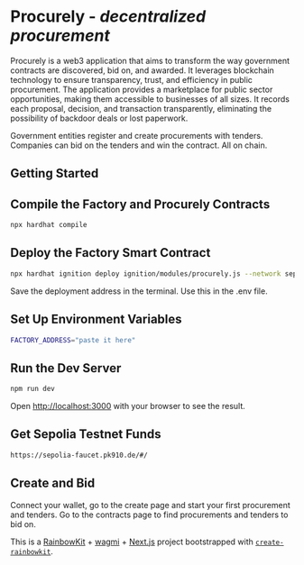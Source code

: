 # Procurely - *decentralized procurement*
Procurely is a web3 application that aims to transform the way government contracts are discovered, bid on, and awarded. It leverages blockchain technology to ensure transparency, trust, and efficiency in public procurement. The application provides a marketplace for public sector opportunities, making them accessible to businesses of all sizes. It records each proposal, decision, and transaction transparently, eliminating the possibility of backdoor deals or lost paperwork. 

Government entities register and create procurements with tenders. Companies can bid on the tenders and win the contract. All on chain.


## Getting Started

## Compile the Factory and Procurely Contracts
```bash
npx hardhat compile
```

## Deploy the Factory Smart Contract
```bash
npx hardhat ignition deploy ignition/modules/procurely.js --network sepolia
```

Save the deployment address in the terminal. Use this in the .env file.

## Set Up Environment Variables
```bash
FACTORY_ADDRESS="paste it here"
```

## Run the Dev Server

```bash
npm run dev
```

Open [http://localhost:3000](http://localhost:3000) with your browser to see the result.

## Get Sepolia Testnet Funds
```bash
https://sepolia-faucet.pk910.de/#/
```

## Create and Bid
Connect your wallet, go to the create page and start your first procurement and tenders. Go to the contracts page to find procurements and tenders to bid on.

This is a [RainbowKit](https://rainbowkit.com) + [wagmi](https://wagmi.sh) + [Next.js](https://nextjs.org/) project bootstrapped with [`create-rainbowkit`](/packages/create-rainbowkit).